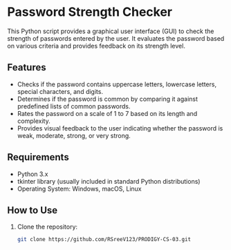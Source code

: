# Password Strength Checker

This Python script provides a graphical user interface (GUI) to check the strength of passwords entered by the user. It evaluates the password based on various criteria and provides feedback on its strength level.

## Features

- Checks if the password contains uppercase letters, lowercase letters, special characters, and digits.
- Determines if the password is common by comparing it against predefined lists of common passwords.
- Rates the password on a scale of 1 to 7 based on its length and complexity.
- Provides visual feedback to the user indicating whether the password is weak, moderate, strong, or very strong.




## Requirements

- Python 3.x
- tkinter library (usually included in standard Python distributions)
- Operating System: Windows, macOS, Linux

## How to Use

1. Clone the repository:
   ```bash
   git clone https://github.com/RSreeV123/PRODIGY-CS-03.git

